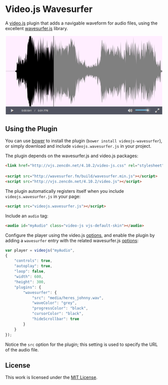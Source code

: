 Video.js Wavesurfer
===================

A [video.js](http://www.videojs.com/) plugin that adds a navigable waveform
for audio files, using the excellent [wavesurfer.js](https://github.com/katspaugh/wavesurfer.js)
library.

![Screenshot](/examples/img/screenshot.png?raw=true "Screenshot")

Using the Plugin
----------------

You can use [bower](http://bower.io) to install the plugin
(`bower install videojs-wavesurfer`), or simply download and include
`videojs.wavesurfer.js` in your project.

The plugin depends on the wavesurfer.js and video.js packages:

```html
<link href="http://vjs.zencdn.net/4.10.2/video-js.css" rel="stylesheet">

<script src="http://wavesurfer.fm/build/wavesurfer.min.js"></script>
<script src="http://vjs.zencdn.net/4.10.2/video.js"></script>
```

The plugin automatically registers itself when you include `videojs.wavesurfer.js`
in your page:

```html
<script src="videojs.wavesurfer.js"></script>
```

Include an `audio` tag:

```html
<audio id="myAudio" class="video-js vjs-default-skin"></audio>
```

Configure the player using the video.js
[options](https://github.com/videojs/video.js/blob/master/docs/guides/options.md),
and enable the plugin by adding a `wavesurfer` entry with the related wavesurfer.js
[options](https://github.com/katspaugh/wavesurfer.js#wavesurfer-options):

```javascript
var player = videojs("myAudio",
{
    "controls": true,
    "autoplay": true,
    "loop": false,
    "width": 600,
    "height": 300,
    "plugins": {
        "wavesurfer": {
            "src": "media/heres_johnny.wav",
            "waveColor": "grey",
            "progressColor": "black",
            "cursorColor": "black",
            "hideScrollbar": true
        }
    }
});
```

Notice the `src` option for the plugin; this setting is used to specify the
URL of the audio file.

License
-------

This work is licensed under the [MIT License](LICENSE).
